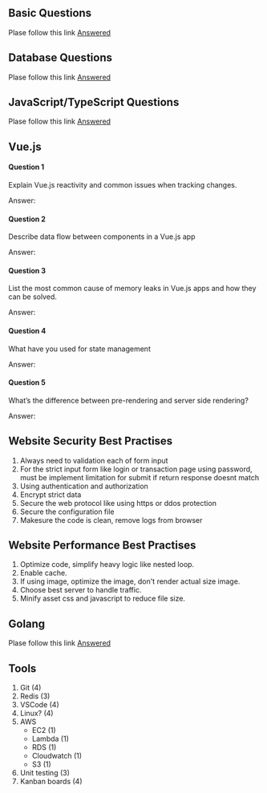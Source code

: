 ## Basic Questions

Plase follow this link [Answered](basic/)

## Database Questions

Plase follow this link [Answered](database/)

## JavaScript/TypeScript Questions

Plase follow this link [Answered](typescript/)

## Vue.js

#### Question 1
Explain Vue.js reactivity and common issues when tracking changes.

Answer: 

#### Question 2
Describe data flow between components in a Vue.js app

Answer:

#### Question 3
List the most common cause of memory leaks in Vue.js apps and how they can be solved.

Answer:

#### Question 4
What have you used for state management

Answer:

#### Question 5
What’s the difference between pre-rendering and server side rendering?

Answer:


## Website Security Best Practises

1. Always need to validation each of form input
2. For the strict input form like login or transaction page using password, must be implement limitation for submit if return response doesnt match
3. Using authentication and authorization
4. Encrypt strict data
5. Secure the web protocol like using https or ddos protection
6. Secure the configuration file
7. Makesure the code is clean, remove logs from browser

## Website Performance Best Practises

1. Optimize code, simplify heavy logic like nested loop.
2. Enable cache.
3. If using image, optimize the image, don't render actual size image.
4. Choose best server to handle traffic.
5. Minify asset css and javascript to reduce file size.

## Golang

Plase follow this link [Answered](golang/)

## Tools

1. Git (4)
2. Redis (3)
3. VSCode (4)
4. Linux? (4)
5. AWS
    - EC2 (1)
    - Lambda (1)
    - RDS (1)
    - Cloudwatch (1)
    - S3 (1)
6. Unit testing (3)
7. Kanban boards (4)

